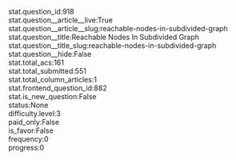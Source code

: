 stat.question_id:918  
stat.question__article__live:True  
stat.question__article__slug:reachable-nodes-in-subdivided-graph  
stat.question__title:Reachable Nodes In Subdivided Graph  
stat.question__title_slug:reachable-nodes-in-subdivided-graph  
stat.question__hide:False  
stat.total_acs:161  
stat.total_submitted:551  
stat.total_column_articles:1  
stat.frontend_question_id:882  
stat.is_new_question:False  
status:None  
difficulty.level:3  
paid_only:False  
is_favor:False  
frequency:0  
progress:0  
